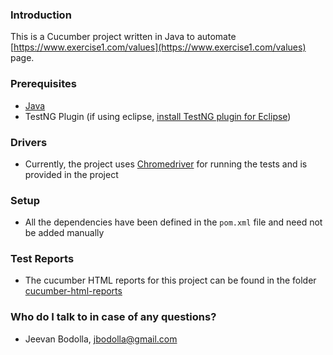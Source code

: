 ### Introduction ###

This is a Cucumber project written in Java to automate [https://www.exercise1.com/values](https://www.exercise1.com/values) page.

### Prerequisites ###

* [Java](http://www.oracle.com/technetwork/java/javase/downloads/index.html)
* TestNG Plugin (if using eclipse, [install TestNG plugin for Eclipse](http://testng.org/doc/download.html))

### Drivers ###

* Currently, the project uses [Chromedriver](https://sites.google.com/a/chromium.org/chromedriver/downloads) for running the tests and is provided in the project

### Setup ###

* All the dependencies have been defined in the ```pom.xml``` file and need not be added manually

### Test Reports ###

* The cucumber HTML reports for this project can be found in the folder [cucumber-html-reports](https://github.com/jeevanreddybodolla/cucumber-exercise/tree/master/target/cucumber-html-reports)

### Who do I talk to in case of any questions? ###

* Jeevan Bodolla, [jbodolla@gmail.com](jbodolla@gmail.com)